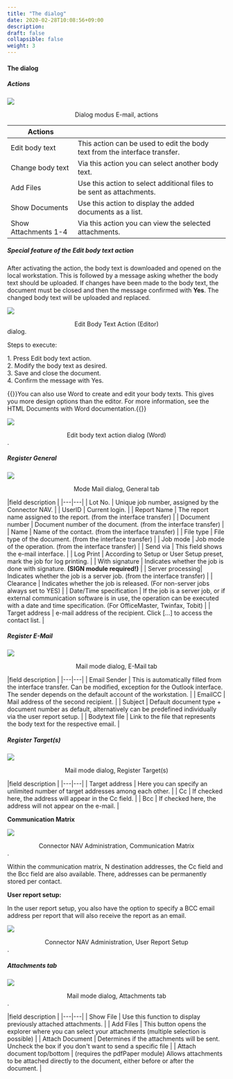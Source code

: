 ```yaml
---
title: "The dialog"
date: 2020-02-28T10:08:56+09:00
description: 
draft: false
collapsible: false
weight: 3
---
```


#### The dialog

##### Actions

![](/images/connectornav/mail/dialog_aktionen.png)<center>Dialog modus E-mail, actions</center>

|Actions | |
|---|---|
| Edit body text       | This action can be used to edit the body text from the interface transfer. |
| Change body text     | Via this action you can select another body text.                          |
| Add Files            | Use this action to select additional files to be sent as attachments.      |
| Show Documents       | Use this action to display the added documents as a list.                  |
| Show Attachments 1-4 | Via this action you can view the selected attachments.                     |

##### Special feature of the Edit body text action

After activating the action, the body text is downloaded and opened on the local workstation. This is followed by a message asking whether the body text should be uploaded. If changes have been made to the body text, the document must be closed and then the message confirmed with **Yes**. The changed body text will be uploaded and replaced.

![](/images/connectornav/mail/dialog_bodytext.png)<center>Edit Body Text Action (Editor)</center> dialog.

Steps to execute:

1\. Press Edit body text action.  
2\. Modify the body text as desired.  
3\. Save and close the document.  
4\. Confirm the message with Yes.

{{<notice info>}}You can also use Word to create and edit your body texts. This gives you more design options than the editor. For more information, see the HTML Documents with Word documentation.{{</notice>}}

![](/images/connectornav/mail/dialog_bodytext2.png)<center>Edit body text action dialog (Word)</center>.

##### Register General

![](/images/connectornav/mail/reg_allgemein.png)<center>Mode Mail dialog, General tab</center>

|field description |
|---|---|
| Lot No.          | Unique job number, assigned by the Connector NAV. |
| UserID           | Current login. |
| Report Name      | The report name assigned to the report.  (from the interface transfer) |
| Document number  | Document number of the document. (from the interface transfer) |
| Name             | Name of the contact.  (from the interface transfer) |
| File type        | File type of the document.  (from the interface transfer) |
| Job mode         | Job mode of the operation.  (from the interface transfer) |
| Send via         | This field shows the e-mail interface. |
| Log Print        | According to Setup or User Setup preset, mark the job for log printing. |
| With signature   | Indicates whether the job is done with signature.  **(SIGN module required!)** |
| Server processing| Indicates whether the job is a server job. (from the interface transfer) |
| Clearance        | Indicates whether the job is released. (For non-server jobs always set to YES) |
| Date/Time specification | If the job is a server job, or if external communication software is in use, the operation can be executed with a date and time specification. (For OfficeMaster, Twinfax, Tobit) |
| Target address   | e-mail address of the recipient. Click [...] to access the contact list. |

##### Register E-Mail

![](/images/connectornav/mail/reg_email.png)<center>Mail mode dialog, E-Mail tab</center>

|field description |
|---|---|
| Email Sender | This is automatically filled from the interface transfer. Can be modified, exception for the Outlook interface. The sender depends on the default account of the workstation.  |
| EmailCC | Mail address of the second recipient.                                                                                                                                                                 |
| Subject | Default document type + document number as default, alternatively can be predefined individually via the user report setup.  |
| Bodytext file | Link to the file that represents the body text for the respective email.                                                      |

##### Register Target(s)

![](/images/connectornav/mail/reg_targets.png)<center>Mail mode dialog, Register Target(s)</center>

|field description |
|---|---|
| Target address | Here you can specify an unlimited number of target addresses among each other.     |
| Cc | If checked here, the address will appear in the Cc field.           |
| Bcc | If checked here, the address will not appear on the e-mail. |

**Communication Matrix**

![](/images/connectornav/mail/komm_matrix.png)<center>Connector NAV Administration, Communication Matrix</center>.

Within the communication matrix, N destination addresses, the Cc field and the Bcc field are also available. There, addresses can be permanently stored per contact.

**User report setup:**

In the user report setup, you also have the option to specify a BCC email address per report that will also receive the report as an email.

![](/images/connectornav/mail/ben_report.png)<center>Connector NAV Administration, User Report Setup</center>.

##### Attachments tab

![](/images/connectornav/mail/reg_anhaenge.png)<center>Mail mode dialog, Attachments tab</center>.

|field description |
|---|---|
| Show File | Use this function to display previously attached attachments. |
| Add Files | This button opens the explorer where you can select your attachments (multiple selection is possible)       |
| Attach Document | Determines if the attachments will be sent. Uncheck the box if you don't want to send a specific file |
| Attach document top/bottom | (requires the pdfPaper module) Allows attachments to be attached directly to the document, either before or after the document. |